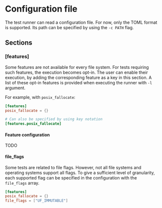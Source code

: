 # Configuration file

The test runner can read a configuration file. For now, only the TOML format is supported.
Its path can be specified by using the `-c PATH` flag.

## Sections

### [features]

Some features are not available for every file system.
For tests requiring such features,
the execution becomes opt-in.
The user can enable their execution,
 by adding the corresponding feature as a key in this section.
A list of these opt-in features is provided
when executing the runner with `-l` argument.

For example, with `posix_fallocate`:

 ```toml
[features]
posix_fallocate = {}

# Can also be specified by using key notation
[features.posix_fallocate]
```

#### Feature configuration

TODO

#### file_flags

Some tests are related to file flags. 
However, not all file systems and operating systems support all flags.
To give a sufficient level of granularity, each supported flag can be
specified in the configuration with the `file_flags` array.

```toml
[features]
posix_fallocate = {}
file_flags = ["UF_IMMUTABLE"]
```

